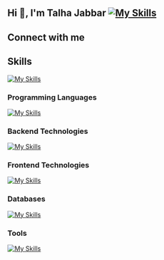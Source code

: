 ## Hi 👋, I'm Talha Jabbar [![My Skills](https://skillicons.dev/icons?i=linkedin)](https://skillicons.dev)

## Connect with me


## Skills
[![My Skills](https://skillicons.dev/icons?i=linkedin)](https://skillicons.dev)

### Programming Languages
[![My Skills](https://skillicons.dev/icons?i=cpp,cs,js,py,php)](https://skillicons.dev)

### Backend Technologies
[![My Skills](https://skillicons.dev/icons?i=dotnet,nodejs,express,redis,rabbitmq,docker)](https://skillicons.dev)

### Frontend Technologies
[![My Skills](https://skillicons.dev/icons?i=html,css,react,redux)](https://skillicons.dev)

### Databases
[![My Skills](https://skillicons.dev/icons?i=mysql,mongodb)](https://skillicons.dev)

### Tools
[![My Skills](https://skillicons.dev/icons?i=git,github,heroku,vscode,postman)](https://skillicons.dev)


<!--
**M-Talha-Jabbar/M-Talha-Jabbar** is a ✨ _special_ ✨ repository because its `README.md` (this file) appears on your GitHub profile.

Here are some ideas to get you started:

- 🔭 I’m currently working on ...
- 🌱 I’m currently learning ...
- 👯 I’m looking to collaborate on ...
- 🤔 I’m looking for help with ...
- 💬 Ask me about ...
- 📫 How to reach me: ...
- 😄 Pronouns: ...
- ⚡ Fun fact: ...
-->
